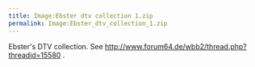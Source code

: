 ```yaml
---
title: Image:Ebster dtv collection 1.zip
permalink: Image:Ebster_dtv_collection_1.zip
---
```


Ebster's DTV collection. See
<http://www.forum64.de/wbb2/thread.php?threadid=15580> .

